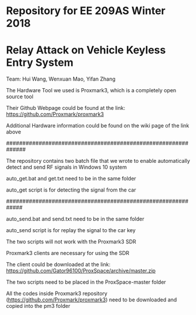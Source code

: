 # Repository for EE 209AS Winter 2018
# Relay Attack on Vehicle Keyless Entry System
Team: Hui Wang, Wenxuan Mao, Yifan Zhang

The Hardware Tool we used is Proxmark3, which is a completely open source tool

Their Github Webpage could be found at the link: https://github.com/Proxmark/proxmark3

Additional Hardware information could be found on the wiki page of the link above

##############################################################

The repository contains two batch file that we wrote to enable automatically detect and send RF signals in Windows 10 system

auto_get.bat and get.txt need to be in the same folder

auto_get script is for detecting the signal from the car 

#############################################################

auto_send.bat and send.txt need to be in the same folder

auto_send script is for replay the signal to the car key

The two scripts will not work with the Proxmark3 SDR

Proxmark3 clients are necessary for using the SDR

The client could be downloaded at the link: https://github.com/Gator96100/ProxSpace/archive/master.zip

The two scripts need to be placed in the ProxSpace-master folder

All the codes inside Proxmark3 repository (https://github.com/Proxmark/proxmark3) need to be downloaded and copied into the pm3 folder
